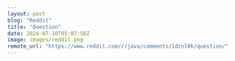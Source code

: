 ```yaml
---
layout: post
blog: "Reddit"
title: "Question"
date: 2024-07-10T05:07:58Z
image: images/reddit.png
remote_url: "https://www.reddit.com/r/java/comments/1dznl0k/question/"
---
```

